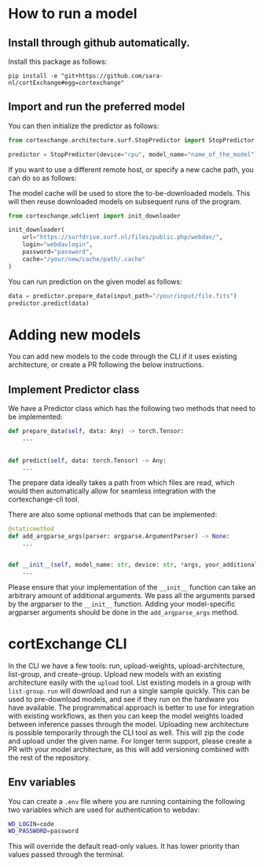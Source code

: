 # How to run a model

## Install through github automatically.

Install this package as follows:

```
pip install -e "git+https://github.com/sara-nl/cortExchange#egg=cortexchange"
```

## Import and run the preferred model

You can then initialize the predictor as follows:

```Python
from cortexchange.architecture.surf.StopPredictor import StopPredictor

predictor = StopPredictor(device="cpu", model_name="name_of_the_model")
```

If you want to use a different remote host, or specify a new cache path, you can do so as follows:

The model cache will be used to store the to-be-downloaded models. This will then reuse downloaded models on subsequent
runs of the program.

```Python
from cortexchange.wdclient import init_downloader

init_downloader(
    url="https://surfdrive.surf.nl/files/public.php/webdav/",
    login="webdavlogin",
    password="password",
    cache="/your/new/cache/path/.cache"
) 
```

You can run prediction on the given model as follows:

```Python
data = predictor.prepare_data(input_path="/your/input/file.fits")
predictor.predict(data)
```

# Adding new models

You can add new models to the code through the CLI if it uses existing architecture, or create a PR following the below
instructions.

## Implement Predictor class

We have a Predictor class which has the following two methods that need to be implemented:

```Python 
def prepare_data(self, data: Any) -> torch.Tensor:
    ...
    
    
def predict(self, data: torch.Tensor) -> Any:
    ...
```

The prepare data ideally takes a path from which files are read, which would then automatically allow for seamless
integration with the cortexchange-cli tool.

There are also some optional methods that can be implemented:

```Python
@staticmethod
def add_argparse_args(parser: argparse.ArgumentParser) -> None:
    ...


def __init__(self, model_name: str, device: str, *args, your_additional_args=0, **kwargs):
    ...
```

Please ensure that your implementation of the `__init__` function can take an arbitrary amount of additional arguments.
We pass all the arguments parsed by the argparser to the `__init__` function.
Adding your model-specific argparser arguments should be done in the `add_argparse_args` method.

# cortExchange CLI

In the CLI we have a few tools: run, upload-weights, upload-architecture, list-group, and create-group.
Upload new models with an existing architecture easily with the `upload` tool.
List existing models in a group with `list-group`. `run` will download and run a single sample quickly.
This can be used to pre-download models, and see if they run on the hardware you have available.
The programmatical approach is better to use for integration with existing workflows, as then you can keep the model
weights loaded between inference passes through the model.
Uploading new architecture is possible temporarily through the CLI tool as well. This will zip the code and upload under
the given name. For longer term support, please create a PR with your model architecture, as this will add versioning
combined with the rest of the repository.

## Env variables

You can create a `.env` file where you are running containing the following two variables which are used for authentication to webdav:

```bash
WD_LOGIN=code
WD_PASSWORD=password
```

This will override the default read-only values. It has lower priority than values passed through the terminal.
